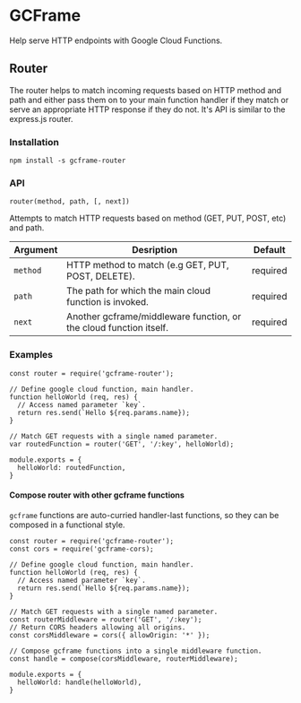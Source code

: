 # GCFrame

Help serve HTTP endpoints with Google Cloud Functions.

## Router

The router helps to match incoming requests based on HTTP method and path and either pass them on to your main function handler if they match or serve an appropriate HTTP response if they do not. It's API is similar to the express.js router.

### Installation 

```
npm install -s gcframe-router
```

### API

```
router(method, path, [, next])
```

Attempts to match HTTP requests based on method (GET, PUT, POST, etc) and path.

| Argument  | Desription                                                         | Default  |
| ----------| -------------------------------------------------------------------|----------|
| `method`  | HTTP method to match (e.g GET, PUT, POST, DELETE).                 | required |
| `path`    | The path for which the main cloud function is invoked.             | required |
| `next`    | Another gcframe/middleware function, or the cloud function itself. | required |

### Examples

```
const router = require('gcframe-router');

// Define google cloud function, main handler.
function helloWorld (req, res) {
  // Access named parameter `key`.
  return res.send(`Hello ${req.params.name});
}

// Match GET requests with a single named parameter.
var routedFunction = router('GET', '/:key', helloWorld);

module.exports = {
  helloWorld: routedFunction,
}
```

#### Compose router with other gcframe functions

`gcframe` functions are auto-curried handler-last functions, so they can be composed in a functional style.

```
const router = require('gcframe-router');
const cors = require('gcframe-cors);

// Define google cloud function, main handler.
function helloWorld (req, res) {
  // Access named parameter `key`.
  return res.send(`Hello ${req.params.name});
}

// Match GET requests with a single named parameter.
const routerMiddleware = router('GET', '/:key');
// Return CORS headers allowing all origins.
const corsMiddleware = cors({ allowOrigin: '*' });

// Compose gcframe functions into a single middleware function.
const handle = compose(corsMiddleware, routerMiddleware);

module.exports = {
  helloWorld: handle(helloWorld),
}
```



